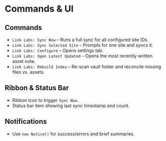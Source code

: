 # Commands & UI

## Commands
- `Link Labs: Sync Now` – Runs a full sync for all configured site IDs.
- `Link Labs: Sync Selected Site` – Prompts for one site and syncs it.
- `Link Labs: Configure` – Opens settings tab.
- `Link Labs: Open Latest Updated` – Opens the most recently written asset note.
- `Link Labs: Rebuild Index` – Re-scan vault folder and reconcile missing files vs. assets.

## Ribbon & Status Bar
- Ribbon icon to trigger `Sync Now`.
- Status bar item showing last sync timestamp and count.

## Notifications
- Use `new Notice()` for success/errors and brief summaries.

